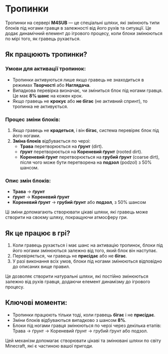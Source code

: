# Тропинки

Тропинки на сервері **M4SUB** — це спеціальні шляхи, які змінюють типи блоків під ногами гравця в залежності від його рухів та ситуації. Це додає динамічний елемент до ігрового процесу, коли блоки змінюються по мірі того, як гравець рухається.

## Як працюють тропинки?

### Умови для активації тропинок:
- Тропинки активуються лише якщо гравець не знаходиться в режимах **Творчості** або **Наглядача**.
- Випадкова перевірка визначає, чи зміниться блок під ногами гравця. Це має **8% шанс** на кожен крок.
- Якщо гравець не **крокує** або **не бігає** (не активний спринт), то тропинка не активується.

### Процес зміни блоків:
1. Якщо гравець не **крадеться**, і він **бігає**, система перевіряє блок під його ногами.
2. **Зміна блоків** відбувається по черзі:
   - **<Sprite item="minecraft:grass_block" /> Трава** перетворюється на **<Sprite item="minecraft:dirt" /> ґрунт**  (dirt).
   - **<Sprite item="minecraft:dirt" /> ґрунт**  перетворюється на **<Sprite item="minecraft:rooted_dirt" /> Кореневий ґрунт** (rooted dirt).
   - **<Sprite item="minecraft:rooted_dirt" /> Кореневий ґрунт** перетворюється на **<Sprite item="minecraft:coarse_dirt" /> грубий ґрунт** (coarse dirt), після чого може бути перетворена на **<Sprite item="minecraft:podzol" /> подзол** (podzol) з 50% шансом.

### Опис змін блоків:
- **<Sprite item="minecraft:grass_block" /> Трава** → **<Sprite item="minecraft:dirt" /> ґрунт** 
- **<Sprite item="minecraft:dirt" /> ґрунт**  → **<Sprite item="minecraft:rooted_dirt" /> Кореневий ґрунт**
- **<Sprite item="minecraft:rooted_dirt" /> Кореневий ґрунт** → **<Sprite item="minecraft:coarse_dirt" /> грубий ґрунт** або **<Sprite item="minecraft:podzol" /> подзол**, з 50% шансом

Ці зміни допомагають створювати цікаві шляхи, які гравець може створити на своєму шляху, покращуючи атмосферу гри.

## Як це працює в грі?

1. Коли гравець рухається і має шанс на активацію тропинок, блоки під його ногами змінюються залежно від того, який блок він наступає.
2. Перевіряється, чи гравець не **присідає** або не **бігає**.
3. У разі виконання всіх умов, блоки під ногами змінюються відповідно до описаних вище правил.

Це дозволяє створити натуральні шляхи, які постійно змінюються залежно від рухів гравця, додаючи елемент динамізму до ігрового процесу.

## Ключові моменти:
- Тропинки працюють тільки тоді, коли гравець **бігає** і не **присідає**.
- Зміни блоків відбуваються випадково з шансом **8%**.
- Блоки під ногами гравця змінюються по черзі через декілька етапів: <Sprite item="minecraft:grass_block" /> Трава → ґрунт → <Sprite item="minecraft:rooted_dirt" /> Кореневий ґрунт → <Sprite item="minecraft:coarse_dirt" /> грубий ґрунт або <Sprite item="minecraft:podzol" /> подзол.

Цей механізм допомагає створювати цікаві та змінювані шляхи по світу Minecraft, які є частиною вашої пригоди.
